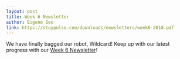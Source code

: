 ```yaml
---
layout: post
title: Week 6 Newsletter
author: Eugene Seo
link: https://stuypulse.com/downloads/newsletters/week6-2018.pdf
---
```

We have finally bagged our robot, Wildcard! Keep up with our latest progress with our [Week 6 Newsletter](/downloads/newsletters/week6-2018.pdf)!
